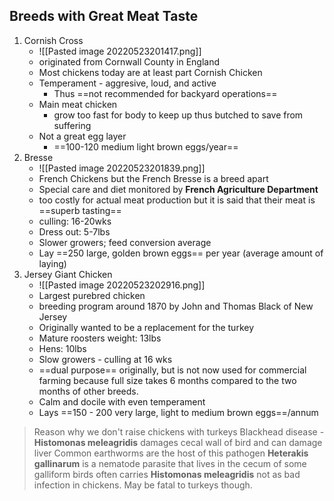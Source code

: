 ## Breeds with Great Meat Taste
1. Cornish Cross
	- ![[Pasted image 20220523201417.png]]
	- originated from Cornwall County in England
	- Most chickens today are at least part Cornish Chicken
	- Temperament - aggresive, loud, and active 
		- Thus ==not recommended for backyard operations==
	- Main meat chicken
		- grow too fast for body to keep up thus butched to save from suffering
	- Not a great egg layer
		- ==100-120 medium light brown eggs/year==
2. Bresse
	- ![[Pasted image 20220523201839.png]]
	- French Chickens but the French Bresse is a breed apart
	- Special care and diet monitored by **French Agriculture Department**
	- too costly for actual meat production but it is said that their meat is ==superb tasting==
	- culling: 16-20wks
	- Dress out: 5-7lbs
	- Slower growers; feed conversion average
	- Lay ==250 large, golden brown eggs== per year (average amount of laying)
3. Jersey Giant Chicken
	- ![[Pasted image 20220523202916.png]]
	- Largest purebred chicken
	- breeding program around 1870 by John and Thomas Black of New Jersey
	- Originally wanted to be a replacement for the turkey
	- Mature roosters weight: 13lbs
	- Hens: 10lbs
	- Slow growers - culling at 16 wks
	- ==dual purpose== originally, but is not now used for commercial farming because full size takes 6 months compared to the two months of other breeds. 
	- Calm and docile with even temperament
	- Lays ==150 - 200 very large, light to medium brown eggs==/annum

> Reason why we don't raise chickens with turkeys
> 	Blackhead disease - **Histomonas meleagridis**
> 		damages cecal wall of bird and can damage liver
			Common earthworms are the host of this pathogen
		**Heterakis gallinarum** is a nematode parasite that lives in the cecum of some galliform birds
			often carries **Histomonas meleagridis**
			not as bad infection in chickens. May be fatal to turkeys though.



